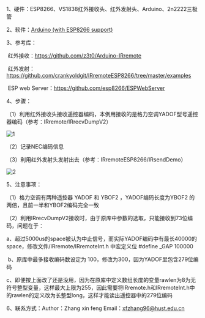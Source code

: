 1、硬件：ESP8266、VS1838红外接收头、红外发射头、Arduino、2n2222三极管

2、软件：[Arduino (with ESP8266 support)](https://github.com/esp8266/Arduino)

3、参考库：

​		红外接收：https://github.com/z3t0/Arduino-IRremote

​		红外发射：https://github.com/crankyoldgit/IRremoteESP8266/tree/master/examples

​		ESP web Server：https://github.com/esp8266/ESPWebServer

4、步骤：

（1）利用红外接收头接收遥控器编码，本例用接收的是格力空调YADOF型号遥控器编码（参考：IRremote/IRrecvDumpV2）

![1](D:\桌面\arduino\Gree_YADOF\img\1.jpg)

（2）记录NEC编码信息

（3）利用红外发射头发射出去（参考：IRremoteESP8266/IRsendDemo）

![2](D:\桌面\arduino\Gree_YADOF\img\2.jpg)

5、注意事项：

（1）格力空调有两种遥控器 YADOF 和 YBOF2 ，YADOF编码长度为YBOF2 的两倍，且前一半和YBOF2编码完全一致

（2）利用IRrecvDumpV2接收时，由于原库中参数的选取，只能接收到73位编码，问题在于：

​			a、超过5000us的space被认为中止信号，而实际YADOF编码中有最长40000的space，修改文件/IRremote/IRremoteInt.h 中宏定义位 #define  _GAP  100000

​			b、原库中最多接收编码数设定为 100，修改为300，因为YADOF里包含279位编码

​			c、即便按上面改了还是没用，因为在原库中定义数组长度的变量rawlen为8为无符号整型变量，这样最大上限为255，因此需要将IRremote.h和IRremoteInt.h中的rawlen的定义改为长整型long，这样才能读出遥控器中的279位编码

6、联系方式：Author：Zhang xin feng        Email：xfzhang96@hust.edu.cn

